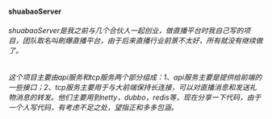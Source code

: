 #### shuabaoServer
###### shuabaoServer是我之前与几个合伙人一起创业，做直播平台时我自己写的项目，团队取名叫刷爆直播平台，由于后来直播行业前景不太好，所有就没有继续做了。
###### 这个项目主要由api服务和tcp服务两个部分组成：1、api服务主要是提供给前端的一些接口；2、tcp服务主要用于与大前端保持长连接，可以对直播消息和发送礼物消息的转发。他们主要用到netty，dubbo，redis等，现在分享一下代码，由于一个人写代码，有考虑不足之处，望指正和多多包涵。
